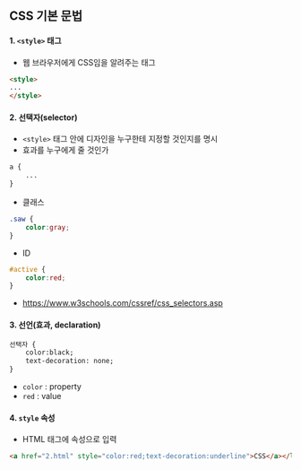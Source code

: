 ## CSS 기본 문법

#### 1. `<style>` 태그

- 웹 브라우저에게 CSS임을 알려주는 태그

```html
<style>
...
</style>
```



#### 2. 선택자(selector)

- `<style>` 태그 안에 디자인을 누구한테 지정할 것인지를 명시
- 효과를 누구에게 줄 것인가

```css
a {
	...
}
```



- 클래스

```css
.saw {
	color:gray;
}
```



- ID

```css
#active {
	color:red;
}
```



- https://www.w3schools.com/cssref/css_selectors.asp



#### 3. 선언(효과, declaration)

```html
선택자 {
	color:black;
	text-decoration: none;
}
```

- `color` : property 
- `red` : value



#### 4. `style` 속성

- HTML 태그에 속성으로 입력

```html
<a href="2.html" style="color:red;text-decoration:underline">CSS</a></li>
```

